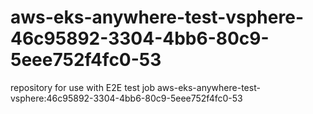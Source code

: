 # aws-eks-anywhere-test-vsphere-46c95892-3304-4bb6-80c9-5eee752f4fc0-53
repository for use with E2E test job aws-eks-anywhere-test-vsphere:46c95892-3304-4bb6-80c9-5eee752f4fc0-53

